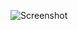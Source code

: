 ![Screenshot](https://raw.githubusercontent.com/Cryakl/Ultimate-RAT-Collection/refs/heads/main/TeraBITRat/TeraBIT%20RAT%201.2/Screenshot.png)
